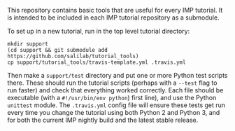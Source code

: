 This repository contains basic tools that are useful for every IMP
tutorial. It is intended to be included in each IMP tutorial repository
as a submodule.

To set up in a new tutorial, run in the top level tutorial directory:

    mkdir support
    (cd support && git submodule add https://github.com/salilab/tutorial_tools)
    cp support/tutorial_tools/travis-template.yml .travis.yml

Then make a `support/test` directory and put one or more Python test scripts
there. These should run the tutorial scripts (perhaps with a `--test` flag
to run faster) and check that everything worked correctly. Each file should
be executable (with a `#!/usr/bin/env python`) first line), and use the
Python `unittest` module. The `.travis.yml` config file will ensure these tests
get run every time you change the tutorial using both Python 2 and Python 3,
and for both the current IMP nightly build and the latest stable release.
